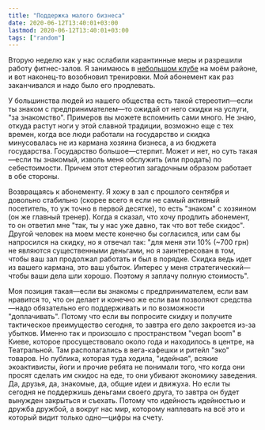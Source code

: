 ```yaml
---
title: "Поддержка малого бизнеса"
date: 2020-06-12T13:40:01+03:00
lastmod: 2020-06-12T13:40:01+03:00
tags: ["random"]
---
```


Вторую неделю как у нас ослабили карантинные меры и разрешили работу фитнес-залов. Я занимаюсь в [небольшом клубе](https://www.territoria-sport.com/) на моём районе, и вот наконец-то возобновил тренировки. Мой абонемент как раз заканчивался и надо было его продлевать. 

У большинства людей из нашего общества есть такой стереотип—если ты знаком с предпринимателем—то ожидай от него скидки на услуги, "за знакомство". Примеров вы можете вспомнить сами много. Не знаю, откуда растут ноги у этой славной традиции, возможно еще с тех времен, когда все люди работали на государство и скидка минусовалась не из кармана хозяина бизнеса, а из бюджета государства. Государство большое—стерпит. Может и нет, но суть такая—если ты знакомый, изволь меня обслужить (или продать) по себестоимости. Причем этот стереотип загадочным образом работает в обе стороны.

Возвращаясь к абонементу. Я хожу в зал с прошлого сентября и довольно стабильно (скорее всего я если не самый активный посетитель, то уж точно в первой десятке), то есть "знаком" с хозяином (он же главный тренер). Когда я сказал, что хочу продлить абонемент, то он ответил мне "так, ты у нас уже давно, так что вот тебе скидос". Другой человек на моем месте конечно бы согласился, или сам бы напросился на скидку, но я отвечал так: "для меня эти 10% (~700 грн) не являются существенными деньгами, но я заинтересован в том, чтобы ваш зал продолжал работать и был в порядке. Скидка ведь идет из вашего кармана, это ваш убыток. Интерес у меня стратегический—чтобы ваши дела шли хорошо. Поэтому я заплачу полную стоимость".

Моя позиция такая—если вы знакомы с предпринимателем, если вам нравится то, что он делает и конечно же если вам позволяют средства—надо обязательно его поддерживать и по возможности "доплачивать". Потому что если вы попросите скидку и получите тактическое преимущество сегодня, то завтра его дело закроется из-за убытков. Именно так и произошло с пространством "vegan boom" в Киеве, которое просуществовало около года и находилось в центре, на Театральной. Там располагались в вега-кафешки и ритейл "эко" товаров. Но публика, которая туда ходила, "идейная", всякие экоактивисты, йоги и прочие ребята не понимали того, что когда они просят сделать им скидос на еде, то они убивают экономику заведения. Да, друзья, да, знакомые, да, общие идеи и движуха. Но если ты сегодня не поддержишь деньгами своего друга, то завтра он будет вынужден закрыться и съехать. Потому что идейность идейностью и дружба дружбой, а вокруг нас мир, которому наплевать на всё это и который видит только одно—цифры на счету.
